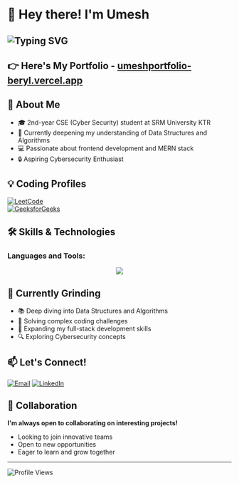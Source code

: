 # 👋 Hey there! I'm Umesh

![Typing SVG](https://readme-typing-svg.demolab.com?font=Fira+Code&pause=1000&color=FF0000&width=600&lines=I+am+a+Front-End+Developer;I+am+a+Problem+Solver;I+am+a+Tech+Enthusiast)
---
## 👉 Here's My Portfolio -  [umeshportfolio-beryl.vercel.app](https://umeshportfolio-beryl.vercel.app/)
## 🚀 About Me  
- 🎓 2nd-year CSE (Cyber Security) student at SRM University KTR  
- 🌱 Currently deepening my understanding of Data Structures and Algorithms  
- 💻 Passionate about frontend development and MERN stack  
- 🔒 Aspiring Cybersecurity Enthusiast

## 💡 Coding Profiles
[![LeetCode](https://img.shields.io/badge/LeetCode-000000?style=for-the-badge&logo=LeetCode&logoColor=FFA116)](https://leetcode.com/u/umesh96/)  
[![GeeksforGeeks](https://img.shields.io/badge/GeeksforGeeks-0F9D58?style=for-the-badge&logo=GeeksforGeeks&logoColor=white)](https://www.geeksforgeeks.org/user/umeshtummu16z/)


## 🛠️ Skills & Technologies     

### Languages and Tools:
<p align="center">
  <img src="https://skillicons.dev/icons?i=html,css,js,react,nodejs,express,c,cpp,java" />
</p>

## 🌱 Currently Grinding

- 📚 Deep diving into Data Structures and Algorithms
- 🧠 Solving complex coding challenges
- 🚀 Expanding my full-stack development skills
- 🔍 Exploring Cybersecurity concepts

## 📫 Let's Connect!

[![Email](https://img.shields.io/badge/Email-D14836?style=for-the-badge&logo=gmail&logoColor=white)](mailto:umeshtummepallioff3@gmail.com)
[![LinkedIn](https://img.shields.io/badge/LinkedIn-0077B5?style=for-the-badge&logo=linkedin&logoColor=white)](https://www.linkedin.com/in/umesh-tummepalli-924362333/)

## 🤝 Collaboration

**I'm always open to collaborating on interesting projects!** 
- Looking to join innovative teams
- Open to new opportunities
- Eager to learn and grow together

---

![Profile Views](https://komarev.com/ghpvc/?username=Umesh-Tummepalli&color=blueviolet)
